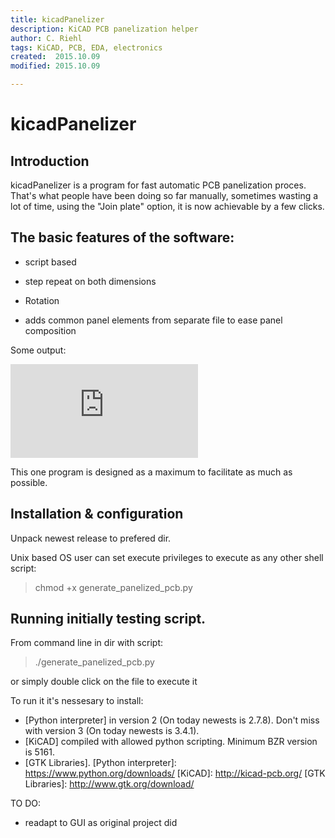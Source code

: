 ```yaml
---
title: kicadPanelizer
description: KiCAD PCB panelization helper
author: C. Riehl
tags: KiCAD, PCB, EDA, electronics
created:  2015.10.09
modified: 2015.10.09

---
```


kicadPanelizer
=======
## Introduction

kicadPanelizer is a program for fast automatic PCB panelization proces. That's what people have been doing so far manually, sometimes wasting a lot of time, using the "Join plate" option, it is now achievable by a few clicks.

## The basic features of the software:
- script based

- step repeat on both dimensions

- Rotation

- adds common panel elements from separate file to ease panel composition


Some output:

![output](https://github.com/f4eru/kicadPanelizer/tree/master/demo_files/output/demo_layout-panelized-layerstack_Front.pdf)

This one program is designed as a maximum to facilitate as much as possible.

## Installation & configuration
Unpack newest release to prefered dir.

Unix based OS user can set execute privileges to execute as any other shell script:
> chmod +x generate_panelized_pcb.py

## Running initially testing script.
From command line in dir with script:
> ./generate_panelized_pcb.py

or simply double click on the file to execute it

To run it it's nessesary to install:
- [Python interpreter] in version 2 (On today newests is 2.7.8). Don't miss with version 3 (On today newests is 3.4.1).
- [KiCAD] compiled with allowed python scripting. Minimum BZR version is 5161.
- [GTK Libraries].
[Python interpreter]: https://www.python.org/downloads/
[KiCAD]: http://kicad-pcb.org/
[GTK Libraries]: http://www.gtk.org/download/


TO DO:
- readapt to GUI as original project did
